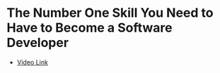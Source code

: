 # The Number One Skill You Need to Have to Become a Software Developer

- [Video Link](https://www.youtube.com/watch?v=vsg5P40x8xo)
